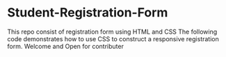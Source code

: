 # Student-Registration-Form
This repo consist of registration form using HTML and CSS
The following code demonstrates how to use CSS to construct a responsive registration form.
Welcome and Open for contributer
